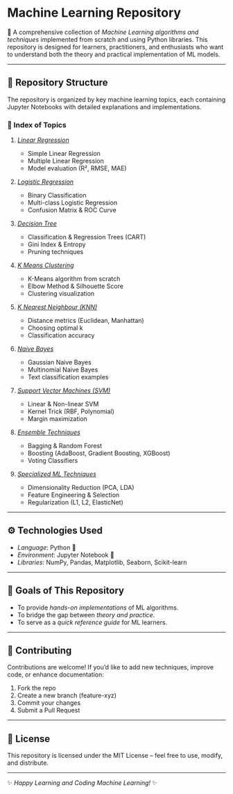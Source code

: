 # Machine Learning Repository  

🚀 A comprehensive collection of *Machine Learning algorithms and techniques* implemented from scratch and using Python libraries. This repository is designed for learners, practitioners, and enthusiasts who want to understand both the theory and practical implementation of ML models.  

---

## 📂 Repository Structure  

The repository is organized by key machine learning topics, each containing Jupyter Notebooks with detailed explanations and implementations.  

### 🔑 Index of Topics  

1. *[Linear Regression](./Linear%20Regression/)*  
   - Simple Linear Regression  
   - Multiple Linear Regression  
   - Model evaluation (R², RMSE, MAE)  

2. *[Logistic Regression](./Logistic%20Regression/)*  
   - Binary Classification  
   - Multi-class Logistic Regression  
   - Confusion Matrix & ROC Curve  

3. *[Decision Tree](./Decision%20Tree/)*  
   - Classification & Regression Trees (CART)  
   - Gini Index & Entropy  
   - Pruning techniques  

4. *[K Means Clustering](./K%20Means%20Clustering/)*  
   - K-Means algorithm from scratch  
   - Elbow Method & Silhouette Score  
   - Clustering visualization  

5. *[K Nearest Neighbour (KNN)](./K%20Nearest%20Neighbour/)*  
   - Distance metrics (Euclidean, Manhattan)  
   - Choosing optimal k  
   - Classification accuracy  

6. *[Naive Bayes](./Naive%20Bayes/)*  
   - Gaussian Naive Bayes  
   - Multinomial Naive Bayes  
   - Text classification examples  

7. *[Support Vector Machines (SVM)](./Support%20Vector%20Machines/)*  
   - Linear & Non-linear SVM  
   - Kernel Trick (RBF, Polynomial)  
   - Margin maximization  

8. *[Ensemble Techniques](./Ensemble%20Techniques/)*  
   - Bagging & Random Forest  
   - Boosting (AdaBoost, Gradient Boosting, XGBoost)  
   - Voting Classifiers  

9. *[Specialized ML Techniques](./Specialized%20ML%20Techniques/)*  
   - Dimensionality Reduction (PCA, LDA)  
   - Feature Engineering & Selection  
   - Regularization (L1, L2, ElasticNet)  

---

## ⚙️ Technologies Used  

- *Language*: Python 🐍  
- *Environment*: Jupyter Notebook 📓  
- *Libraries*: NumPy, Pandas, Matplotlib, Seaborn, Scikit-learn  

---

## 🎯 Goals of This Repository  

- To provide *hands-on implementations* of ML algorithms.  
- To bridge the gap between *theory and practice*.  
- To serve as a *quick reference guide* for ML learners.  

---

## 🤝 Contributing  

Contributions are welcome! If you’d like to add new techniques, improve code, or enhance documentation:  

1. Fork the repo  
2. Create a new branch (feature-xyz)  
3. Commit your changes  
4. Submit a Pull Request  

---

## 📜 License  

This repository is licensed under the MIT License – feel free to use, modify, and distribute.  

---

✨ *Happy Learning and Coding Machine Learning!* ✨
